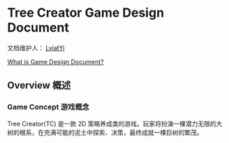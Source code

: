 # Tree Creator Game Design Document

文档维护人： [LviatYi][LviatYiAddr]

[What is Game Design Document?][GDD-WIKI]

## Overview 概述

### Game Concept 游戏概念

Tree Creator(TC) 是一款 2D 策略养成类的游戏。玩家将扮演一棵潜力无限的大树的根系，在充满可能的泥土中探索、决策，最终成就一棵巨树的繁茂。

[GDD-WIKI]:https://en.wikipedia.org/wiki/Game_design_document
[LviatYiAddr]:mailto:LviatYi@qq.com